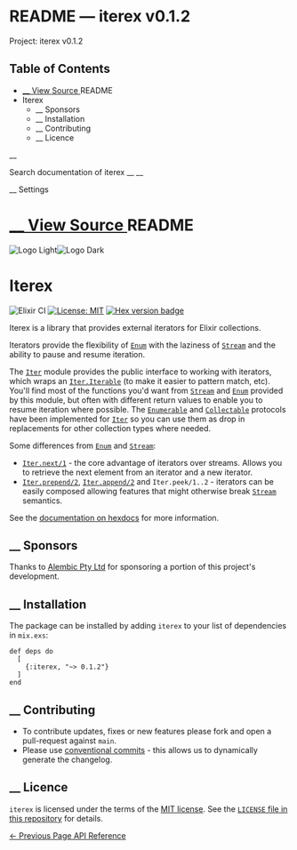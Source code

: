 # README — iterex v0.1.2

Project: iterex v0.1.2

## Table of Contents

- [ __ View Source ](external_link) README
- Iterex
  - __ Sponsors
  - __ Installation
  - __ Contributing
  - __ Licence

__

Search documentation of iterex __ __

__ Settings

#  [ __ View Source ](external_link) README

![Logo Light](external_link)![Logo Dark](external_link)

# Iterex

![Elixir CI](external_link) [![License: MIT](external_link)](https://opensource.org/licenses/MIT) [![Hex version badge](external_link)](https://hex.pm/packages/iterex)

Iterex is a library that provides external iterators for Elixir collections.

Iterators provide the flexibility of [`Enum`](external_link) with the laziness of [`Stream`](external_link) and the ability to pause and resume iteration.

The [`Iter`](external_link) module provides the public interface to working with iterators, which wraps an [`Iter.Iterable`](external_link) (to make it easier to pattern match, etc). You'll find most of the functions you'd want from [`Stream`](external_link) and [`Enum`](external_link) provided by this module, but often with different return values to enable you to resume iteration where possible. The [`Enumerable`](external_link) and [`Collectable`](external_link) protocols have been implemented for [`Iter`](external_link) so you can use them as drop in replacements for other collection types where needed.

Some differences from [`Enum`](external_link) and [`Stream`](external_link):

  * [`Iter.next/1`](external_link) \- the core advantage of iterators over streams. Allows you to retrieve the next element from an iterator and a new iterator.
  * [`Iter.prepend/2`](external_link), [`Iter.append/2`](external_link) and `Iter.peek/1..2` \- iterators can be easily composed allowing features that might otherwise break [`Stream`](external_link) semantics.



See the [documentation on hexdocs](external_link) for more information.

##  __ Sponsors

Thanks to [Alembic Pty Ltd](external_link) for sponsoring a portion of this project's development.

##  __ Installation

The package can be installed by adding `iterex` to your list of dependencies in `mix.exs`:
    
    
    def deps do
      [
        {:iterex, "~> 0.1.2"}
      ]
    end

##  __ Contributing

  * To contribute updates, fixes or new features please fork and open a pull-request against `main`.
  * Please use [conventional commits](external_link) \- this allows us to dynamically generate the changelog.



##  __ Licence

`iterex` is licensed under the terms of the [MIT license](external_link). See the [`LICENSE` file in this repository](external_link) for details.

[ ← Previous Page  API Reference  ](external_link)
